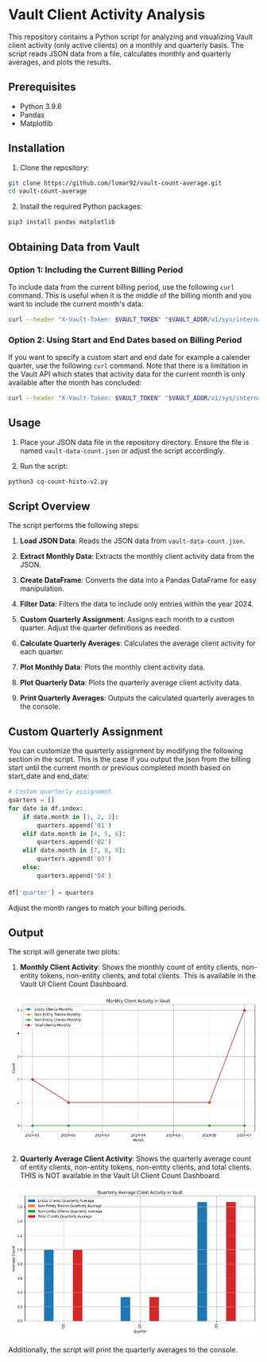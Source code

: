 # Vault Client Activity Analysis

This repository contains a Python script for analyzing and visualizing Vault client activity (only active clients) on a monthly and quarterly basis. The script reads JSON data from a file, calculates monthly and quarterly averages, and plots the results.

## Prerequisites

- Python 3.9.6
- Pandas
- Matplotlib

## Installation

1. Clone the repository:

```sh
git clone https://github.com/lomar92/vault-count-average.git
cd vault-count-average
```

2. Install the required Python packages:

```sh
pip3 install pandas matplotlib
```

## Obtaining Data from Vault

### Option 1: Including the Current Billing Period

To include data from the current billing period, use the following `curl` command. This is useful when it is the middle of the billing month and you want to include the current month's data:

```sh
curl --header "X-Vault-Token: $VAULT_TOKEN" "$VAULT_ADDR/v1/sys/internal/counters/activity?current_billing_period=true" > vault-data-count.json
```

### Option 2: Using Start and End Dates based on Billing Period

If you want to specify a custom start and end date for example a calender quarter, use the following `curl` command. Note that there is a limitation in the Vault API which states that activity data for the current month is only available after the month has concluded:

```sh
curl --header "X-Vault-Token: $VAULT_TOKEN" "$VAULT_ADDR/v1/sys/internal/counters/activity?start_time=2024-01-01T00:00:00Z&end_time=2024-12-31T23:59:59Z" > vault-data-count.json
```

## Usage

1. Place your JSON data file in the repository directory. Ensure the file is named `vault-data-count.json` or adjust the script accordingly.

2. Run the script:

```sh
python3 cq-count-histo-v2.py
```

## Script Overview

The script performs the following steps:

1. **Load JSON Data**: Reads the JSON data from `vault-data-count.json`.

2. **Extract Monthly Data**: Extracts the monthly client activity data from the JSON.

3. **Create DataFrame**: Converts the data into a Pandas DataFrame for easy manipulation.

4. **Filter Data**: Filters the data to include only entries within the year 2024.

5. **Custom Quarterly Assignment**: Assigns each month to a custom quarter. Adjust the quarter definitions as needed.

6. **Calculate Quarterly Averages**: Calculates the average client activity for each quarter.

7. **Plot Monthly Data**: Plots the monthly client activity data.

8. **Plot Quarterly Data**: Plots the quarterly average client activity data.

9. **Print Quarterly Averages**: Outputs the calculated quarterly averages to the console.

## Custom Quarterly Assignment

You can customize the quarterly assignment by modifying the following section in the script. This is the case if you output the json from the billing start until the current month or previous completed month based on start_date and end_date:

```python
# Custom quarterly assignment
quarters = []
for date in df.index:
    if date.month in [1, 2, 3]:
        quarters.append('Q1')
    elif date.month in [4, 5, 6]:
        quarters.append('Q2')
    elif date.month in [7, 8, 9]:
        quarters.append('Q3')
    else:
        quarters.append('Q4')

df['quarter'] = quarters
```

Adjust the month ranges to match your billing periods.

## Output

The script will generate two plots:

1. **Monthly Client Activity**: Shows the monthly count of entity clients, non-entity tokens, non-entity clients, and total clients. This is available in the Vault UI Client Count Dashboard.

![Monthly Client](img/monthly-client.png)

2. **Quarterly Average Client Activity**: Shows the quarterly average count of entity clients, non-entity tokens, non-entity clients, and total clients. THIS is NOT available in the Vault UI Client Count Dashboard.

![Quarterly Average](img/quarterly-average.png)

Additionally, the script will print the quarterly averages to the console.
